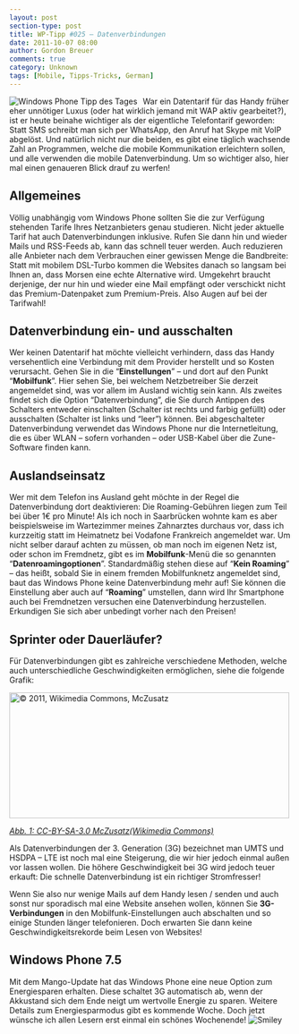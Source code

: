 ```yaml
---
layout: post
section-type: post
title: WP-Tipp #025 – Datenverbindungen
date: 2011-10-07 08:00
author: Gordon Breuer
comments: true
category: Unknown
tags: [Mobile, Tipps-Tricks, German]
---
```

<p><img style="margin: 0px 10px 0px 0px; display: inline; float: left;" title="" src="http://anheledirwp.blob.core.windows.net/wordpress/2011/10/internet.png" alt="Windows Phone Tipp des Tages" align="left" /></p>
<p>War ein Datentarif f&uuml;r das Handy fr&uuml;her eher unn&ouml;tiger Luxus (oder hat wirklich jemand mit WAP aktiv gearbeitet?), ist er heute beinahe wichtiger als der eigentliche Telefontarif geworden: Statt SMS schreibt man sich per WhatsApp, den Anruf hat Skype mit VoIP abgel&ouml;st. Und nat&uuml;rlich nicht nur die beiden, es gibt eine t&auml;glich wachsende Zahl an Programmen, welche die mobile Kommunikation erleichtern sollen, und alle verwenden die mobile Datenverbindung. Um so wichtiger also, hier mal einen genaueren Blick drauf zu werfen!</p>
<h2>Allgemeines</h2>
<p>V&ouml;llig unabh&auml;ngig vom Windows Phone sollten Sie die zur Verf&uuml;gung stehenden Tarife Ihres Netzanbieters genau studieren. Nicht jeder aktuelle Tarif hat auch Datenverbindungen inklusive. Rufen Sie dann hin und wieder Mails und RSS-Feeds ab, kann das schnell teuer werden. Auch reduzieren alle Anbieter nach dem Verbrauchen einer gewissen Menge die Bandbreite: Statt mit mobilem DSL-Turbo kommen die Websites danach so langsam bei Ihnen an, dass Morsen eine echte Alternative wird. Umgekehrt braucht derjenige, der nur hin und wieder eine Mail empf&auml;ngt oder verschickt nicht das Premium-Datenpaket zum Premium-Preis. Also Augen auf bei der Tarifwahl!</p>
<h2>Datenverbindung ein- und ausschalten</h2>
<p>Wer keinen Datentarif hat m&ouml;chte vielleicht verhindern, dass das Handy versehentlich eine Verbindung mit dem Provider herstellt und so Kosten verursacht. Gehen Sie in die &ldquo;<strong>Einstellungen</strong>&rdquo; &ndash; und dort auf den Punkt &ldquo;<strong>Mobilfunk</strong>&rdquo;. Hier sehen Sie, bei welchem Netzbetreiber Sie derzeit angemeldet sind, was vor allem im Ausland wichtig sein kann. Als zweites findet sich die Option &ldquo;Datenverbindung&rdquo;, die Sie durch Antippen des Schalters entweder einschalten (Schalter ist rechts und farbig gef&uuml;llt) oder ausschalten (Schalter ist links und &ldquo;leer&rdquo;) k&ouml;nnen. Bei abgeschalteter Datenverbindung verwendet das Windows Phone nur die Internetleitung, die es &uuml;ber WLAN &ndash; sofern vorhanden &ndash; oder USB-Kabel &uuml;ber die Zune-Software finden kann.</p>
<h2>Auslandseinsatz</h2>
<p>Wer mit dem Telefon ins Ausland geht m&ouml;chte in der Regel die Datenverbindung dort deaktivieren: Die Roaming-Geb&uuml;hren liegen zum Teil bei &uuml;ber 1&euro; pro Minute! Als ich noch in Saarbr&uuml;cken wohnte kam es aber beispielsweise im Wartezimmer meines Zahnarztes durchaus vor, dass ich kurzzeitig statt im Heimatnetz bei Vodafone Frankreich angemeldet war. Um nicht selber darauf achten zu m&uuml;ssen, ob man noch im eigenen Netz ist, oder schon im Fremdnetz, gibt es im <strong>Mobilfunk</strong>-Men&uuml; die so genannten &ldquo;<strong>Datenroamingoptionen</strong>&rdquo;. Standardm&auml;&szlig;ig stehen diese auf &ldquo;<strong>Kein Roaming</strong>&rdquo; &ndash; das hei&szlig;t, sobald Sie in einem fremden Mobilfunknetz angemeldet sind, baut das Windows Phone keine Datenverbindung mehr auf! Sie k&ouml;nnen die Einstellung aber auch auf &ldquo;<strong>Roaming</strong>&rdquo; umstellen, dann wird Ihr Smartphone auch bei Fremdnetzen versuchen eine Datenverbindung herzustellen. Erkundigen Sie sich aber unbedingt vorher nach den Preisen!</p>
<h2>Sprinter oder Dauerl&auml;ufer?</h2>
<p>F&uuml;r Datenverbindungen gibt es zahlreiche verschiedene Methoden, welche auch unterschiedliche Geschwindigkeiten erm&ouml;glichen, siehe die folgende Grafik:</p>
<p><img style="background-image: none; padding-left: 0px; padding-right: 0px; display: inline; padding-top: 0px; border: 0px;" title="&copy; 2011, Wikimedia Commons, McZusatz" src="http://anheledirwp.blob.core.windows.net/wordpress/2011/10/500px-MobileBitRate-logScale_svg.png" alt="&copy; 2011, Wikimedia Commons, McZusatz" width="500" height="225" border="0" /></p>
<p><em><a href="https://commons.wikimedia.org/wiki/File:MobileBitRate-logScale.svg">Abb. 1: CC-BY-SA-3.0 McZusatz(Wikimedia Commons)</a></em></p>
<p>Als Datenverbindungen der 3. Generation (3G) bezeichnet man UMTS und HSDPA &ndash; LTE ist noch mal eine Steigerung, die wir hier jedoch einmal au&szlig;en vor lassen wollen. Die h&ouml;here Geschwindigkeit bei 3G wird jedoch teuer erkauft: Die schnelle Datenverbindung ist ein richtiger Stromfresser!</p>
<p>Wenn Sie also nur wenige Mails auf dem Handy lesen / senden und auch sonst nur sporadisch mal eine Website ansehen wollen, k&ouml;nnen Sie <strong>3G-Verbindungen</strong> in den Mobilfunk-Einstellungen auch abschalten und so einige Stunden l&auml;nger telefonieren. Doch erwarten Sie dann keine Geschwindigkeitsrekorde beim Lesen von Websites!</p>
<h2>Windows Phone 7.5</h2>
<p>Mit dem Mango-Update hat das Windows Phone eine neue Option zum Energiesparen erhalten. Diese schaltet 3G automatisch ab, wenn der Akkustand sich dem Ende neigt um wertvolle Energie zu sparen. Weitere Details zum Energiesparmodus gibt es kommende Woche. Doch jetzt w&uuml;nsche ich allen Lesern erst einmal ein sch&ouml;nes Wochenende! <img class="wlEmoticon wlEmoticon-smile" style="border-style: none;" src="http://anheledirwp.blob.core.windows.net/wordpress/2011/10/wlEmoticon-smile2.png" alt="Smiley" /></p>
